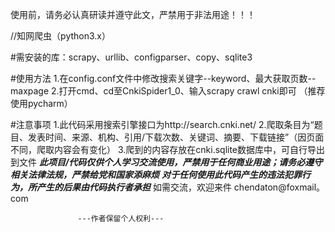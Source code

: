 
使用前，请务必认真研读并遵守此文，严禁用于非法用途！！！

//知网爬虫（python3.x）

#需安装的库：scrapy、urllib、configparser、copy、sqlite3

#使用方法
1.在config.conf文件中修改搜索关键字--keyword、最大获取页数--maxpage
2.打开cmd、cd至CnkiSpider1_0、输入scrapy crawl cnki即可
（推荐使用pycharm）

#注意事项
1.此代码采用搜索引擎接口为http://search.cnki.net/
2.爬取条目为“题目、发表时间、来源、机构、引用/下载次数、关键词、摘要、下载链接”（因页面不同，爬取内容会有变化）
3.爬到的内容存放在cnki.sqlite数据库中，可自行导出到文件
***此项目/代码仅供个人学习交流使用，严禁用于任何商业用途；请务必遵守相关法律法规，严禁给党和国家添麻烦***
***对于任何使用此代码产生的违法犯罪行为，所产生的后果由代码执行者承担***
如需交流，欢迎来件  chendaton@foxmail。com

                   ---作者保留个人权利---